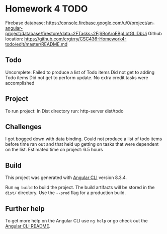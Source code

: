 # Homework 4 TODO
Firebase database: https://console.firebase.google.com/u/0/project/an-angular-project/database/firestore/data~2FTasks~2FjSBoAroEBpLbtGLIDbUi
Github location: https://github.com/crgtrry/CSC436-Homework4-todo/edit/master/README.md

## Todo
Uncomplete:
  Failed to produce a list of Todo items
  Did not get to adding Todo items
  Did not get to perform update.
  No extra credit tasks were accomplished

## Project
To run project:
In Dist directory run: http-server dist/todo

## Challenges
I got bogged down with data binding.  Could not produce a list of todo items before time ran out and that held up getting on tasks that were dependent on the list.
Estimated time on project: 6.5 hours

## Build
This project was generated with [Angular CLI](https://github.com/angular/angular-cli) version 8.3.4.


Run `ng build` to build the project. The build artifacts will be stored in the `dist/` directory. Use the `--prod` flag for a production build.


## Further help

To get more help on the Angular CLI use `ng help` or go check out the [Angular CLI README](https://github.com/angular/angular-cli/blob/master/README.md).
